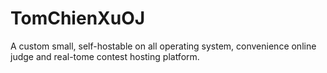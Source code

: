 # TomChienXuOJ
A custom small, self-hostable on all operating system, convenience online judge and real-tome contest hosting platform.
